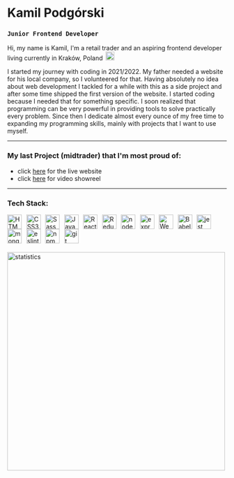 # Kamil Podgórski

### **`Junior Frontend Developer`**

Hi, my name is Kamil, I'm a retail trader and an aspiring frontend developer living currently in Kraków, Poland <img style="display: inline-block; margin-left: 3px" width="20px" src="https://upload.wikimedia.org/wikipedia/en/1/12/Flag_of_Poland.svg">

I started my journey with coding in 2021/2022. My father needed a website for his local company, so I volunteered for that. Having absolutely no idea about web development I tackled for a while with this as a side project and after some time shipped the first version of the website. I started coding because I needed that for something specific. I soon realized that programming can be very powerful in providing tools to solve practically every problem. Since then I dedicate almost every ounce of my free time to expanding my programming skills, mainly with projects that I want to use myself.

---

### My last Project (midtrader) that I'm most proud of:

- click <a href="https://midtrader.fly.dev/" target="_blank">here</a> for the live website
- click <a href="https://midtrader.fly.dev/" target="_blank">here</a> for video showreel

---

### Tech Stack:

<img align="left" alt="HTML5" title="HTML5" width="33px" style="padding-right:7.5px" src="https://cdn.jsdelivr.net/gh/devicons/devicon/icons/html5/html5-original.svg"/>
<img display="inline-block" align="left" alt="CSS3" title="CSS3" width="33px" style="padding-right:7.5px" src="https://cdn.jsdelivr.net/gh/devicons/devicon/icons/css3/css3-original.svg" />
<img align="left" alt="Sass" title="Sass" width="33px" style="padding-right:7.5px" src="https://cdn.jsdelivr.net/gh/devicons/devicon/icons/sass/sass-original.svg">
<img align="left" alt="JavaScript" title="JavaScript" width="33px" style="padding-right:7.5px" src="https://cdn.jsdelivr.net/gh/devicons/devicon/icons/javascript/javascript-original.svg">
<img align="left" alt="React" title="React" width="33px" style="padding-right:7.5px" src="https://cdn.jsdelivr.net/gh/devicons/devicon/icons/react/react-original.svg">
<img align="left" alt="Redux" title="Redux" width="33px" style="padding-right:7.5px" src="https://cdn.jsdelivr.net/gh/devicons/devicon/icons/redux/redux-original.svg" >
<img align="left" alt="node.js" title="node.js" width="33px" style="padding-right:7.5px" src="https://cdn.jsdelivr.net/gh/devicons/devicon/icons/nodejs/nodejs-original.svg">
<img align="left" alt="express.js" title="express.js" width="33px" style="padding-right:7.5px" src="https://cdn.jsdelivr.net/gh/devicons/devicon/icons/express/express-original.svg">
<img align="left" alt="Webpack" title="Webpack" width="33px" style="padding-right:7.5px" src="https://cdn.jsdelivr.net/gh/devicons/devicon/icons/webpack/webpack-original.svg">
<img align="left" alt="Babel" title="Babel" width="33px" style="padding-right:7.5px"  src="https://cdn.jsdelivr.net/gh/devicons/devicon/icons/babel/babel-original.svg">
<img align="left" alt="jest" title="jest" width="33px" style="padding-right:7.5px" src="https://cdn.jsdelivr.net/gh/devicons/devicon/icons/jest/jest-plain.svg">
<img align="left" alt="mongo db" title="mongo db" width="33px" style="padding-right:7.5px" src="https://cdn.jsdelivr.net/gh/devicons/devicon/icons/mongodb/mongodb-original.svg" >
<img align="left" alt="eslint" title="eslint" width="33px" style="padding-right:7.5px" src="https://cdn.jsdelivr.net/gh/devicons/devicon/icons/eslint/eslint-original.svg">
<img align="left" alt="npm" title="npm" width="33px" style="padding-right:7.5px" src="https://cdn.jsdelivr.net/gh/devicons/devicon/icons/npm/npm-original-wordmark.svg">
<img align="left" alt="git" title="git" width="33px" style="padding-right:7.5px" src="https://cdn.jsdelivr.net/gh/devicons/devicon/icons/git/git-original.svg"/>

<br />
<br />
<br />

<img title="statistics" style="margin-top:20px" width="500px" src="https://github-readme-stats.vercel.app/api/top-langs/?username=kamilp522&layout=compact&hide=php">
